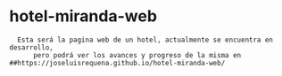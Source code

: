 # hotel-miranda-web

      Esta será la pagina web de un hotel, actualmente se encuentra en desarrollo, 
          pero podrá ver los avances y progreso de la misma en ##https://joseluisrequena.github.io/hotel-miranda-web/
